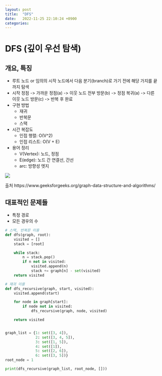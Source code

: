 ```yaml
---
layout: post
title:  "DFS"
date:   2022-11-25 22:10:24 +0900
categories:
---
```

# DFS (깊이 우선 탐색)
## 개요, 특징
- 루트 노드 or 임의의 시작 노드에서 다음 분기(branch)로 가기 전에 해당 가지를 끝까지 탐색
- 시작 정점 -> 가까운 정점(a) -> 이웃 노드 전부 방문(b) -> 정점 복귀(a) -> 다른 이웃 노드 방문(c) -> 반복 후 완료
- 구현 방법
    - 재귀
    - 반복문
    - 스택
- 시간 복잡도
    - 인접 행렬: O(V^2) 
    - 인접 리스트: O(V + E) 
- 용어 정리
    - V(Vertex): 노드, 정점 
    - E(edge): 노드 간 연결선, 간선 
    - arc: 방향성 엣지
<div>
    <img src="https://user-images.githubusercontent.com/59993347/135012975-a3caf234-f263-4211-8628-0bc962471546.png">
    <p>출처 https://www.geeksforgeeks.org/graph-data-structure-and-algorithms/</p>
</div>


## 대표적인 문제들
- 특정 경로
- 모든 경우의 수

```python
# 스택, 반복문 이용
def dfs(graph, root):
    visited = []
    stack = [root]

    while stack:
        n = stack.pop()
        if n not in visited:
            visited.append(n)
            stack += graph[n] - set(visited)
    return visited

# 재귀 이용
def dfs_recursive(graph, start, visited):
    visited.append(start)

    for node in graph[start]:
        if node not in visited:
            dfs_recursive(graph, node, visited)

    return visited


graph_list = {1: set([3, 4]),
              2: set([3, 4, 5]),
              3: set([1, 5]),
              4: set([1]),
              5: set([2, 6]),
              6: set([3, 5])}
root_node = 1

print(dfs_recursive(graph_list, root_node, []))
```